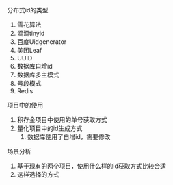 分布式id的类型

1. 雪花算法
2. 滴滴tinyid
3. 百度Uidgenerator
4. 美团Leaf
5. UUID
6. 数据库自增id
7. 数据库多主模式
8. 号段模式
9. Redis



项目中的使用

1. 积存金项目中使用的单号获取方式
2. 量化项目中的id生成方式
   1. 数据库使用了自增id，需要修改



场景分析

1. 基于现有的两个项目，使用什么样的id获取方式比较合适
2. 这样选择的方式